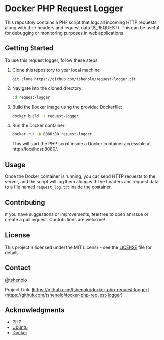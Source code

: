 # Docker PHP Request Logger

This repository contains a PHP script that logs all incoming HTTP requests along with their headers and request data ($_REQUEST). This can be useful for debugging or monitoring purposes in web applications.

## Getting Started

To use this request logger, follow these steps:

1. Clone this repository to your local machine:

    ```bash
    git clone https://github.com/tshenolo/request-logger.git
    ```

2. Navigate into the cloned directory:

    ```bash
    cd request-logger
    ```

3. Build the Docker image using the provided Dockerfile:

    ```bash
    docker build -t request-logger .
    ```

4. Run the Docker container:

    ```bash
    docker run -p 8080:80 request-logger
    ```

    This will start the PHP script inside a Docker container accessible at http://localhost:8080/.

## Usage

Once the Docker container is running, you can send HTTP requests to the server, and the script will log them along with the headers and request data to a file named `request_log.txt` inside the container.

## Contributing

If you have suggestions or improvements, feel free to open an issue or create a pull request. Contributions are welcome!

## License

This project is licensed under the MIT License - see the [LICENSE](LICENSE) file for details.

## Contact

[@tshenolo](https://twitter.com/tshenolo)


Project Link: [https://github.com/tshenolo/docker-php-request-logger](https://github.com/tshenolo/docker-php-request-logger)

## Acknowledgments

- [PHP](https://www.php.net/)
- [Ubuntu](https://ubuntu.com/)
- [Docker](https://www.docker.com/)